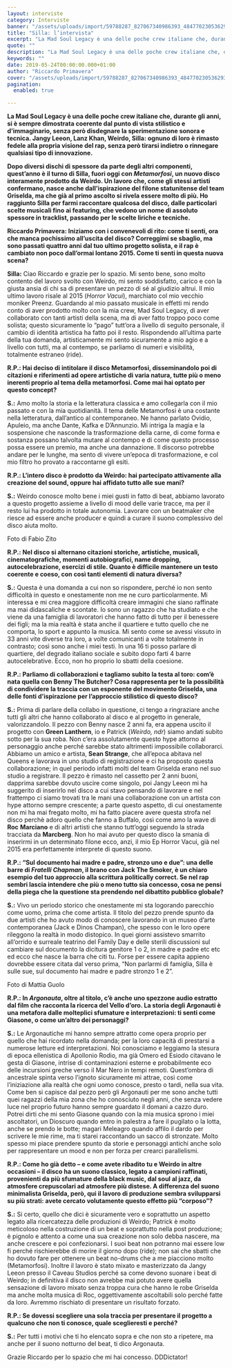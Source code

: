 ```yaml
---
layout: interviste
category: Interviste
banner: "/assets/uploads/import/59788287_827067340986393_4847702305362935808_n.jpg"
title: "Silla: l’intervista"
excerpt: "La Mad Soul Legacy è una delle poche crew italiane che, durante gli anni, si è sempre dimostrata coerente dal punto di vista stilistico e d’immaginario, senza però disdegnare la sperimentazione sonora e tecnica. Jangy Leeon, Lanz Khan, Weirdo, Silla: ognuno di loro è rimasto fedele alla propria visione del rap, senza però tirarsi indietro…"
quote: ""
description: "La Mad Soul Legacy è una delle poche crew italiane che, durante gli anni, si è sempre dimostrata coerente dal punto di vista stilistico e d’immaginario, senza però disdegnare la sperimentazione sonora e tecnica. Jangy Leeon, Lanz Khan, Weirdo, Silla: ognuno di loro è rimasto fedele alla propria visione del rap, senza però tirarsi indietro…"
keywords: ""
date: 2019-05-24T00:00:00.000+01:00
author: "Riccardo Primavera"
cover: "/assets/uploads/import/59788287_827067340986393_4847702305362935808_n.jpg"
pagination:
  enabled: true

---
```


**La Mad Soul Legacy è una delle poche crew italiane che, durante gli anni, si è sempre dimostrata coerente dal punto di vista stilistico e d’immaginario, senza però disdegnare la sperimentazione sonora e tecnica. Jangy Leeon, Lanz Khan, Weirdo, Silla: ognuno di loro è rimasto fedele alla propria visione del rap, senza però tirarsi indietro o rinnegare qualsiasi tipo di innovazione.**

**Dopo diversi dischi di spessore da parte degli altri componenti, quest’anno è il turno di Silla, fuori oggi con _Metamorfosi_, un nuovo disco interamente prodotto da Weirdo. Un lavoro che, come gli stessi artisti confermano, nasce anche dall’ispirazione del filone statunitense del team Griselda, ma che già al primo ascolto si rivela essere molto di più. Ho raggiunto Silla per farmi raccontare qualcosa del disco, dalle particolari scelte musicali fino ai featuring, che vedono un nome di assoluto spessore in tracklist, passando per le scelte liriche e tecniche.**

**Riccardo Primavera: Iniziamo con i convenevoli di rito: come ti senti, ora che manca pochissimo all’uscita del disco? Correggimi se sbaglio, ma sono passati quattro anni dal tuo ultimo progetto solista, e il rap è cambiato non poco dall’ormai lontano 2015\. Come ti senti in questa nuova scena?**

**Silla:** Ciao Riccardo e grazie per lo spazio. Mi sento bene, sono molto contento del lavoro svolto con Weirdo, mi sento soddisfatto, carico e con la giusta ansia di chi sa di presentare un pezzo di sé al giudizio altrui. Il mio ultimo lavoro risale al 2015 (_Horror Vacui_), marchiato col mio vecchio moniker Preenz. Guardando al mio passato musicale in effetti mi rendo conto di aver prodotto molto con la mia crew, Mad Soul Legacy, di aver collaborato con tanti artisti della scena, ma di aver fatto troppo poco come solista; questo sicuramente lo “pago” tutt’ora a livello di seguito personale, il cambio di identità artistica ha fatto poi il resto. Rispondendo all’ultima parte della tua domanda, artisticamente mi sento sicuramente a mio agio e a livello con tutti, ma al contempo, se parliamo di numeri e visibilità, totalmente estraneo (ride).

**R.P.: Hai deciso di intitolare il disco Metamorfosi, disseminandolo poi di citazioni e riferimenti ad opere artistiche di varia natura, tutte più o meno inerenti proprio al tema della metamorfosi. Come mai hai optato per questo concept?**

**S.:** Amo molto la storia e la letteratura classica e amo collegarla con il mio passato e con la mia quotidianità. Il tema delle Metamorfosi è una costante nella letteratura, dall’antico al contemporaneo. Ne hanno parlato Ovidio, Apuleio, ma anche Dante, Kafka e D’Annunzio. Mi intriga la magia e la sospensione che nasconde la trasformazione della carne, di come forma e sostanza possano talvolta mutare al contempo e di come questo processo possa essere un premio, ma anche una dannazione. Il discorso potrebbe andare per le lunghe, ma sento di vivere un’epoca di trasformazione, e col mio filtro ho provato a raccontarne gli esiti.

**R.P.: L’intero disco è prodotto da Weirdo: hai partecipato attivamente alla creazione del sound, oppure hai affidato tutto alle sue mani?**

**S.:** Weirdo conosce molto bene i miei gusti in fatto di beat, abbiamo lavorato a questo progetto assieme a livello di mood delle varie tracce, ma per il resto lui ha prodotto in totale autonomia. Lavorare con un beatmaker che riesce ad essere anche producer e quindi a curare il suono complessivo del disco aiuta molto.

Foto di Fabio Zito

**R.P.: Nel disco si alternano citazioni storiche, artistiche, musicali, cinematografiche, momenti autobiografici, name dropping, autocelebrazione, esercizi di stile. Quanto è difficile mantenere un testo coerente e coeso, con così tanti elementi di natura diversa?**

**S.:** Questa è una domanda a cui non so rispondere, perché io non sento difficoltà in questo e onestamente non me ne curo particolarmente. Mi interessa e mi crea maggiore difficoltà creare immagini che siano raffinate ma mai didascaliche e scontate. Io sono un ragazzo che ha studiato e che viene da una famiglia di lavoratori che hanno fatto di tutto per il benessere dei figli; ma la mia realtà è stata anche il quartiere e tutto quello che ne comporta, lo sport e appunto la musica. Mi sento come se avessi vissuto in 33 anni vite diverse tra loro, a volte comunicanti a volte totalmente in contrasto; così sono anche i miei testi. In una 16 ti posso parlare di quartiere, del degrado italiano sociale e subito dopo farti 4 barre autocelebrative. Ecco, non ho proprio lo sbatti della coesione.

**R.P.: Parliamo di collaborazioni e tagliamo subito la testa al toro: com’è nata quella con Benny The Butcher? Cosa rappresenta per te la possibilità di condividere la traccia con un esponente del movimento Griselda, una delle fonti d’ispirazione per l’approccio stilistico di questo disco?**

**S.:** Prima di parlare della collabo in questione, ci tengo a ringraziare anche tutti gli altri che hanno collaborato al disco e al progetto in generale, valorizzandolo. Il pezzo con Benny nasce 2 anni fa, era appena uscito il progetto con **Green Lanthern**, io e Patrick (_Weirdo, ndr_) siamo andati subito sotto per la sua roba. Non c’era assolutamente questo hype attorno al personaggio anche perché sarebbe stato altrimenti impossibile collaborarci. Abbiamo un amico e artista, **Sean Strange**, che all’epoca abitava nel Queens e lavorava in uno studio di registrazione e ci ha proposto questa collaborazione; in quel periodo infatti molti del team Griselda erano nel suo studio a registrare. Il pezzo è rimasto nel cassetto per 2 anni buoni, dapprima sarebbe dovuto uscire come singolo, poi Jangy Leeon mi ha suggerito di inserirlo nel disco a cui stavo pensando di lavorare e nel frattempo ci siamo trovati tra le mani una collaborazione con un artista con hype attorno sempre crescente; a parte questo aspetto, di cui onestamente non mi ha mai fregato molto, mi ha fatto piacere avere questa strofa nel disco perchè adoro quello che fanno a Buffalo, così come amo la wave di **Roc** **Marciano** e di altri artisti che stanno tutt’oggi seguendo la strada tracciata da **Marcberg**. Non ho mai avuto per questo disco la smania di inserirmi in un determinato filone ecco, anzi, il mio Ep Horror Vacui, già nel 2015 era perfettamente interprete di questo suono.

**R.P.: “Sul documento hai madre e padre, stronzo uno e due”: una delle barre di _Fratelli Chapman_, il brano con Jack The Smoker, è un chiaro esempio del tuo approccio alla scrittura politically correct. Se nel rap sembri lascia intendere che più o meno tutto sia concesso, cosa ne pensi della piega che la questione sta prendendo nel dibattito pubblico globale?**

**S.:** Vivo un periodo storico che onestamente mi sta logorando parecchio come uomo, prima che come artista. Il titolo del pezzo prende spunto da due artisti che ho avuto modo di conoscere lavorando in un museo d’arte contemporanea (Jack e Dinos Champan), che spesso con le loro opere rileggono la realtà in modo distopico. In quei giorni assistevo smarrito all’orrido e surreale teatrino del Family Day e delle sterili discussioni sul cambiare sul documento la dicitura genitore 1 o 2, in madre e padre etc etc ed ecco che nasce la barra che citi tu. Forse per essere capita appieno dovrebbe essere citata dal verso prima, “Non parlarmi di famiglia, Silla è sulle sue, sul documento hai madre e padre stronzo 1 e 2”.

Foto di Mattia Guolo

**R.P.: In _Argonauta_, oltre al titolo, c’è anche uno spezzone audio estratto dal film che racconta la ricerca del Vello d’oro. La storia degli Argonauti è una metafora dalle molteplici sfumature e interpretazioni: ti senti come Giasone, o come un’altro dei personaggi?**

**S.:** Le Argonautiche mi hanno sempre attratto come opera proprio per quello che hai ricordato nella domanda; per la loro capacità di prestarsi a numerose letture ed interpretazioni. Noi conosciamo e leggiamo la stesura di epoca ellenistica di Apollonio Rodio, ma già Omero ed Esiodo citavano le gesta di Giasone, intrise di contaminazioni esterne e probabilmente eco delle incursioni greche verso il Mar Nero in tempi remoti. Quest’ombra di ancestrale spinta verso l’ignoto sicuramente mi attrae, così come l’iniziazione alla realtà che ogni uomo conosce, presto o tardi, nella sua vita. Come ben si capisce dal pezzo però gli Argonauti per me sono anche tutti quei ragazzi della mia zona che ho conosciuto negli anni, che senza vedere luce nel proprio futuro hanno sempre guardato il domani a cazzo duro. Potrei dirti che mi sento Giasone quando con la mia musica sprono i miei ascoltatori, un Dioscuro quando entro in palestra a fare il pugilato o la lotta, anche se prendo le botte; magari Meleagro quando affilo il dardo per scrivere le mie rime, ma ti starei raccontando un sacco di stronzate. Molto spesso mi piace prendere spunto da storie e personaggi antichi anche solo per rappresentare un mood e non per forza per crearci parallelismi.

**R.P.: Come ho già detto – e come avete ribadito tu e Weirdo in altre occasioni – il disco ha un suono classico, legato a campioni raffinati, provenienti da più sfumature della black music, dal soul al jazz, da atmosfere crepuscolari ad atmosfere più distese. A differenza del suono minimalista Griselda, però, qui il lavoro di produzione sembra svilupparsi su più strati: avete cercato volutamente questo effetto più “corposo”?**

**S.:** Si certo, quello che dici è sicuramente vero e soprattutto un aspetto legato alla ricercatezza delle produzioni di Weirdo; Patrick è molto meticoloso nella costruzione di un beat e soprattutto nella post produzione; è pignolo e attento a come una sua creazione non solo debba nascere, ma anche crescere e poi confezionarsi. I suoi beat non potranno mai essere low fi perché rischierebbe di morire il giorno dopo (ride); non sai che sbatti che ho dovuto fare per ottenere un beat no-drums che a me piacciono molto (Metamorfosi). Inoltre il lavoro è stato mixato e masterizzato da Jangy Leeon presso il Caveau Studios perché sa come devono suonare i beat di Weirdo; in definitiva il disco non avrebbe mai potuto avere quella sensazione di lavoro mixato senza troppa cura che hanno le robe Griselda ma anche molta musica di Roc, oggettivamente ascoltabili solo perché fatte da loro. Avremmo rischiato di presentare un risultato forzato.

**R.P.: Se dovessi scegliere una sola traccia per presentare il progetto a qualcuno che non ti conosce, quale sceglieresti e perché?**

**S.:** Per tutti i motivi che ti ho elencato sopra e che non sto a ripetere, ma anche per il suono notturno del beat, ti dico Argonauta.

Grazie Riccardo per lo spazio che mi hai concesso. DDDictator!